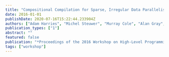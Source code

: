 ```yaml
---
title: "Compositional Compilation for Sparse, Irregular Data Parallelism"
date: 2016-01-01
publishDate: 2020-07-16T15:22:44.233904Z
authors: ["Adam Harries", "Michel Steuwer", "Murray Cole", "Alan Gray", "Christophe Dubach"]
publication_types: ["1"]
abstract: ""
featured: false
publication: "*Proceedings of the 2016 Workshop on High-Level Programming for Heterogeneous and Hierarchical Parallel Systems (<span style=\"font-weight:bold\"><span style=\"font-weight:bold;color:black\">HLPGPU</span></span>)*"
tags: ["workshop"]
---
```


